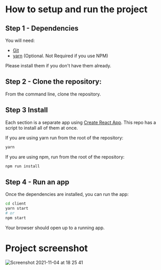 # How to setup and run the project

## Step 1 - Dependencies

You will need:

- [Git](http://git-scm.com/downloads)
- [yarn](https://yarnpkg.com/en/docs/install) (Optional. Not Required if you use NPM)

Please install them if you don't have them already.

## Step 2 - Clone the repository:

From the command line, clone the repository.

## Step 3 Install

Each section is a separate app using [Create React App](https://github.com/facebookincubator/create-react-app). This repo has a script to install all of them at once.

If you are using yarn run from the root of the repository:

```sh
yarn
```

If you are using npm, run from the root of the repository:

```sh
npm run install
```

## Step 4 - Run an app

Once the dependencies are installed, you can run the app:

```sh
cd client
yarn start
# or
npm start
```

Your browser should open up to a running app.

# Project screenshot

![Screenshot 2021-11-04 at 18 25 41](https://user-images.githubusercontent.com/68753820/140398166-41dba3fd-b081-43e7-89c9-7b0e23a33dd2.png)

